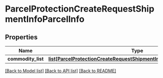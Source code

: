 # ParcelProtectionCreateRequestShipmentInfoParcelInfo

## Properties
Name | Type | Description | Notes
------------ | ------------- | ------------- | -------------
**commodity_list** | [**list[ParcelProtectionCreateRequestShipmentInfoParcelInfoCommodityList]**](ParcelProtectionCreateRequestShipmentInfoParcelInfoCommodityList.md) |  | [optional] 

[[Back to Model list]](../README.md#documentation-for-models) [[Back to API list]](../README.md#documentation-for-api-endpoints) [[Back to README]](../README.md)


